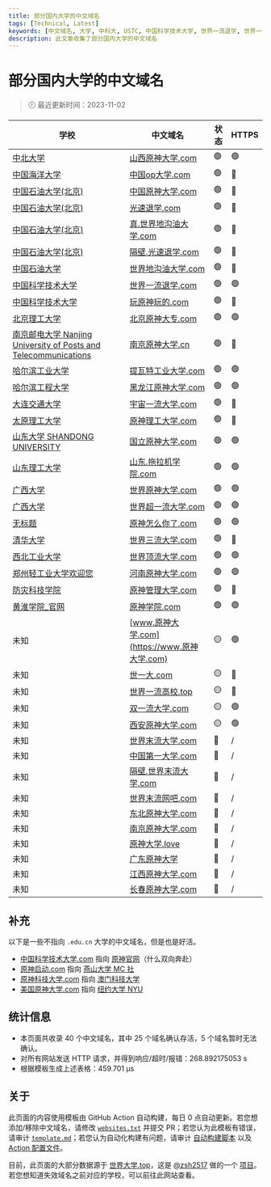 ```yaml
---
title: 部分国内大学的中文域名
tags: [Technical, Latest]
keywords: [中文域名, 大学, 中科大, USTC, 中国科学技术大学, 世界一流退学, 世界一流大学]
description: 此文章收集了部分国内大学的中文域名
---
```


# 部分国内大学的中文域名

> 🕗 最近更新时间：2023-11-02

| 学校 | 中文域名 | 状态 | HTTPS |
| --- | --- | --- | --- |
| [中北大学](https://www.nuc.edu.cn/) | [山西原神大学.com](https://山西原神大学.com) | <span title='网站正常重定向到 https://www.nuc.edu.cn/'>🟢</span> | 🟢 |
| [中国海洋大学](https://www.ouc.edu.cn/) | [中国op大学.com](http://中国op大学.com) | <span title='网站正常重定向到 https://www.ouc.edu.cn/'>🟢</span> | 🔴 |
| [中国石油大学(北京)](https://www.cup.edu.cn/) | [中国原神大学.com](http://中国原神大学.com) | <span title='网站正常重定向到 https://www.cup.edu.cn/'>🟢</span> | 🔴 |
| [中国石油大学(北京)](https://www.cup.edu.cn/) | [光速退学.com](http://光速退学.com) | <span title='网站正常重定向到 https://www.cup.edu.cn/'>🟢</span> | 🔴 |
| [中国石油大学(北京)](https://www.cup.edu.cn/) | [真.世界地沟油大学.com](http://真.世界地沟油大学.com) | <span title='网站正常重定向到 https://www.cup.edu.cn/'>🟢</span> | 🔴 |
| [中国石油大学(北京)](https://www.cup.edu.cn/) | [隔壁.光速退学.com](http://隔壁.光速退学.com) | <span title='网站正常重定向到 https://www.cup.edu.cn/'>🟢</span> | 🔴 |
| [中国石油大学](https://www.upc.edu.cn/) | [世界地沟油大学.com](http://世界地沟油大学.com) | <span title='网站正常重定向到 https://www.upc.edu.cn/'>🟢</span> | 🔴 |
| [中国科学技术大学](https://www.ustc.edu.cn/) | [世界一流退学.com](https://世界一流退学.com) | <span title='网站正常重定向到 https://www.ustc.edu.cn/'>🟢</span> | 🟢 |
| [中国科学技术大学](https://ustc.edu.cn/) | [玩原神玩的.com](http://玩原神玩的.com) | <span title='网站正常重定向到 https://ustc.edu.cn/'>🟢</span> | 🔴 |
| [北京理工大学](https://bit.edu.cn/) | [北京原神大专.com](https://北京原神大专.com) | <span title='网站正常重定向到 https://bit.edu.cn/'>🟢</span> | 🟢 |
| [南京邮电大学 Nanjing University of Posts and Telecommunications](https://www.njupt.edu.cn/) | [南京原神大学.cn](http://南京原神大学.cn) | <span title='网站正常重定向到 https://www.njupt.edu.cn/'>🟢</span> | 🔴 |
| [哈尔滨工业大学](http://www.hit.edu.cn/) | [提瓦特工业大学.com](https://提瓦特工业大学.com) | <span title='网站正常重定向到 http://www.hit.edu.cn/'>🟢</span> | 🟢 |
| [哈尔滨工程大学](http://www.hrbeu.edu.cn/) | [黑龙江原神大学.com](https://黑龙江原神大学.com) | <span title='网站正常重定向到 http://www.hrbeu.edu.cn/'>🟢</span> | 🟢 |
| [大连交通大学](http://www.djtu.edu.cn/) | [宇宙一流大学.com](http://宇宙一流大学.com) | <span title='网站正常重定向到 http://www.djtu.edu.cn/'>🟢</span> | 🔴 |
| [太原理工大学](https://www.tyut.edu.cn/) | [原神理工大学.com](http://原神理工大学.com) | <span title='网站正常重定向到 https://www.tyut.edu.cn/'>🟢</span> | 🔴 |
| [山东大学 SHANDONG UNIVERSITY](https://www.sdu.edu.cn/) | [国立原神大学.com](https://国立原神大学.com) | <span title='网站正常重定向到 https://www.sdu.edu.cn/'>🟢</span> | 🟢 |
| [山东理工大学](https://www.sdut.edu.cn/) | [山东.拖拉机学院.com](https://山东.拖拉机学院.com) | <span title='网站正常重定向到 https://www.sdut.edu.cn/'>🟢</span> | 🟢 |
| [广西大学](https://www.gxu.edu.cn/) | [世界原神大学.com](https://世界原神大学.com) | <span title='网站正常重定向到 https://www.gxu.edu.cn/'>🟢</span> | 🟢 |
| [广西大学](https://www.gxu.edu.cn/) | [世界超一流大学.com](https://世界超一流大学.com) | <span title='网站正常重定向到 https://www.gxu.edu.cn/'>🟢</span> | 🟢 |
| [无标题](http://www.zufedfc.edu.cn/) | [原神怎么你了.com](https://原神怎么你了.com) | <span title='网站正常重定向到 http://www.zufedfc.edu.cn/'>🟢</span> | 🟢 |
| [清华大学](https://www.tsinghua.edu.cn/) | [世界三流大学.com](http://世界三流大学.com) | <span title='网站正常重定向到 https://www.tsinghua.edu.cn/'>🟢</span> | 🔴 |
| [西北工业大学](https://www.nwpu.edu.cn/) | [世界顶流大学.com](https://世界顶流大学.com) | <span title='网站正常重定向到 https://www.nwpu.edu.cn/'>🟢</span> | 🟢 |
| [郑州轻工业大学欢迎您](http://www.zzuli.edu.cn/) | [河南原神大学.com](https://河南原神大学.com) | <span title='网站正常重定向到 http://www.zzuli.edu.cn/'>🟢</span> | 🟢 |
| [防灾科技学院](https://www.cidp.edu.cn/) | [原神管理大学.com](http://原神管理大学.com) | <span title='网站正常重定向到 https://www.cidp.edu.cn/'>🟢</span> | 🔴 |
| [黄淮学院_官网](https://www.huanghuai.edu.cn/) | [原神学院.com](https://原神学院.com) | <span title='网站正常重定向到 https://www.huanghuai.edu.cn/'>🟢</span> | 🟢 |
| 未知 | [www.原神大学.com](https://www.原神大学.com) | <span title='网站可能被盗用，也可能使用了 js 实现重定向'>🟡</span> | 🟢 |
| 未知 | [世一大.com](http://世一大.com) | <span title='网站可能被盗用，也可能使用了 js 实现重定向'>🟡</span> | 🔴 |
| 未知 | [世界一流高校.top](http://世界一流高校.top) | <span title='网站可能被盗用，也可能使用了 js 实现重定向'>🟡</span> | 🔴 |
| 未知 | [双一流大学.com](https://双一流大学.com) | <span title='网站可能被盗用，也可能使用了 js 实现重定向'>🟡</span> | 🟢 |
| 未知 | [西安原神大学.com](https://西安原神大学.com) | <span title='网站可能被盗用，也可能使用了 js 实现重定向'>🟡</span> | 🟢 |
| 未知 | [世界末流大学.com](https://世界末流大学.com) | <span title='网站重定向到疑似垃圾网站 `http://ww38.世界末流大学.com/`'>🔴</span> | / |
| 未知 | [中国第一大学.com](https://中国第一大学.com) | <span title='网站重定向到疑似垃圾网站 `http://ww25.中国第一大学.com/`'>🔴</span> | / |
| 未知 | [隔壁.世界末流大学.com](https://隔壁.世界末流大学.com) | <span title='网站重定向到疑似垃圾网站 `http://ww38.隔壁.世界末流大学.com/`'>🔴</span> | / |
| 未知 | [世界末流网吧.com](http://世界末流网吧.com) | <span title='网站无法正常访问，状态码为 504'>🔴</span> | / |
| 未知 | [东北原神大学.com](http://东北原神大学.com) | <span title='网站连接错误，可能是域名已过期 (ConnectionError)'>🔴</span> | / |
| 未知 | [南京原神大学.com](http://南京原神大学.com) | <span title='网站连接错误，可能是域名已过期 (ConnectionError)'>🔴</span> | / |
| 未知 | [原神大学.love](http://原神大学.love) | <span title='网站连接错误，可能是域名已过期 (ConnectionError)'>🔴</span> | / |
| 未知 | [广东原神大学](http://广东原神大学) | <span title='网站连接错误，可能是域名已过期 (ConnectionError)'>🔴</span> | / |
| 未知 | [江西原神大学.com](http://江西原神大学.com) | <span title='未知异常 (Server disconnected)!!!'>🔴</span> | / |
| 未知 | [长春原神大学.com](http://长春原神大学.com) | <span title='网站连接错误，可能是域名已过期 (ConnectionError)'>🔴</span> | / |

## 补充

以下是一些不指向 `.edu.cn` 大学的中文域名，但是也是好活。

- [中国科学技术大学.com](http://中国科学技术大学.com/) 指向 [原神官网](https://ys.mihoyo.com/)（什么双向奔赴）
- [原神启动.com](https://原神启动.com/) 指向 [燕山大学 MC 社](https://ysumc.club/)
- [原神科技大学.com](http://原神科技大学.com/) 指向 [澳门科技大学](https://www.must.edu.mo/)
- [美国原神大学.com](http://美国原神大学.com/) 指向 [纽约大学 NYU](https://www.nyu.edu)

## 统计信息

- 本页面共收录 $40$ 个中文域名，其中 $25$ 个域名确认存活，$5$ 个域名暂时无法确认。
- 对所有网站发送 HTTP 请求，并得到响应/超时/报错：268.892175053 s
- 根据模板生成上述表格：459.701 μs

## 关于

此页面的内容使用模板由 GitHub Action 自动构建，每日 0 点自动更新。若您想添加/移除中文域名，请修改 [`websites.txt`](https://github.com/PRO-2684/PRO-2684.github.io/tree/master/.github/website-check/websites.txt) 并提交 PR；若您认为此模板有错误，请审计 [`template.md`](https://github.com/PRO-2684/PRO-2684.github.io/tree/master/.github/website-check/template.md)；若您认为自动化构建有问题，请审计 [自动构建脚本](https://github.com/PRO-2684/PRO-2684.github.io/tree/master/.github/website-check/update.py) 以及 [Action 配置文件](https://github.com/PRO-2684/PRO-2684.github.io/tree/master/.github/workflows/website-check.yml)。

目前，此页面的大部分数据源于 [世界大学.top](https://世界大学.top/)，这是 [@zsh2517](https://github.com/zsh2517/) 做的一个 [项目](https://github.com/zsh2517/Shijiedaxue.top)。若您想知道失效域名之前对应的学校，可以前往此网站查看。
